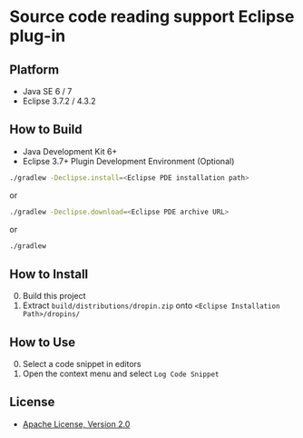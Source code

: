 # Source code reading support Eclipse plug-in

## Platform
* Java SE 6 / 7
* Eclipse 3.7.2 / 4.3.2

## How to Build
* Java Development Kit 6+
* Eclipse 3.7+ Plugin Development Environment (Optional)

```sh
./gradlew -Declipse.install=<Eclipse PDE installation path>
```
or
```sh
./gradlew -Declipse.download=<Eclipse PDE archive URL>
```
or
```sh
./gradlew
```

## How to Install
0. Build this project
0. Extract `build/distributions/dropin.zip` onto `<Eclipse Installation Path>/dropins/`

## How to Use
0. Select a code snippet in editors
0. Open the context menu and select `Log Code Snippet`

## License
* [Apache License, Version 2.0](http://www.apache.org/licenses/LICENSE-2.0)
